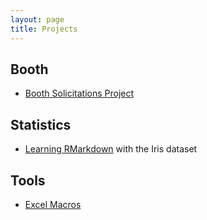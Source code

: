 ```yaml
---
layout: page
title: Projects
---
```


## Booth

* [Booth Solicitations Project](http://phively.github.io/gsb-sols-proj/)

## Statistics

* [Learning RMarkdown](http://phively.github.io/demo-R-iris/) with the Iris dataset

## Tools

* [Excel Macros](https://github.com/phively/vba-the-one-macro)